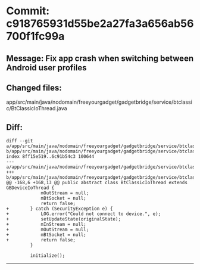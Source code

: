 # Commit: c918765931d55be2a27fa3a656ab56700f1fc99a
## Message: Fix app crash when switching between Android user profiles
## Changed files:
app/src/main/java/nodomain/freeyourgadget/gadgetbridge/service/btclassic/BtClassicIoThread.java

## Diff:
```
diff --git a/app/src/main/java/nodomain/freeyourgadget/gadgetbridge/service/btclassic/BtClassicIoThread.java b/app/src/main/java/nodomain/freeyourgadget/gadgetbridge/service/btclassic/BtClassicIoThread.java
index 8ff15e519..6c91b54c3 100644
--- a/app/src/main/java/nodomain/freeyourgadget/gadgetbridge/service/btclassic/BtClassicIoThread.java
+++ b/app/src/main/java/nodomain/freeyourgadget/gadgetbridge/service/btclassic/BtClassicIoThread.java
@@ -168,6 +168,13 @@ public abstract class BtClassicIoThread extends GBDeviceIoThread {
             mOutStream = null;
             mBtSocket = null;
             return false;
+        } catch (SecurityException e) {
+            LOG.error("Could not connect to device.", e);
+            setUpdateState(originalState);
+            mInStream = null;
+            mOutStream = null;
+            mBtSocket = null;
+            return false;
         }
 
         initialize();
```
-----------------------------------
